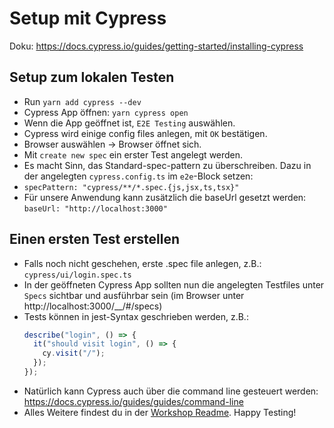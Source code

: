 # Setup mit Cypress

Doku: https://docs.cypress.io/guides/getting-started/installing-cypress

## Setup zum lokalen Testen

- Run ``yarn add cypress --dev``
- Cypress App öffnen: ``yarn cypress open``
- Wenn die App geöffnet ist, `E2E Testing` auswählen.
- Cypress wird einige config files anlegen, mit `OK` bestätigen.
- Browser auswählen → Browser öffnet sich.
- Mit ``create new spec`` ein erster Test angelegt werden.
- Es macht Sinn, das Standard-spec-pattern zu überschreiben. Dazu in der angelegten ``cypress.config.ts`` im `e2e`-Block setzen:
 - ``specPattern: "cypress/**/*.spec.{js,jsx,ts,tsx}"``
- Für unsere Anwendung kann zusätzlich die baseUrl gesetzt werden: `baseUrl: "http://localhost:3000"`

## Einen ersten Test erstellen

- Falls noch nicht geschehen, erste .spec file anlegen, z.B.: ```cypress/ui/login.spec.ts```
- In der geöffneten Cypress App sollten nun die angelegten Testfiles unter ``Specs`` sichtbar und ausführbar sein (im Browser unter http://localhost:3000/__/#/specs)
- Tests können in jest-Syntax geschrieben werden, z.B.:
    ```typescript
    describe("login", () => {
      it("should visit login", () => {
        cy.visit("/");
      });
    });
    ```
- Natürlich kann Cypress auch über die command line gesteuert werden: https://docs.cypress.io/guides/guides/command-line
- Alles Weitere findest du in der [Workshop Readme](./README_Workshop.md). Happy Testing!

